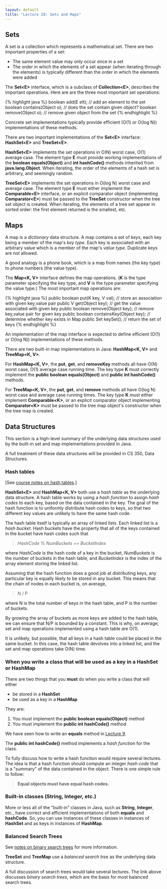 ```yaml
---
layout: default
title: "Lecture 20: Sets and Maps"
---
```


## Sets

A set is a collection which represents a mathematical set. There are two important properties of a set:

-   The same element value may only occur once in a set
-   The order in which the elements of a set appear (when iterating through the elements) is typically different than the order in which the elements were added

The **Set&lt;E&gt;** interface, which is a subclass of **Collection&lt;E&gt;**, describes the important operations. Here are are the three most important set operations:

{% highlight java %}
boolean add(E elt);         // add an element to the set
boolean contains(Object o); // does the set contain given object?
boolean remove(Object o);   // remove given object from the set
{% endhighlight %}

Concrete set implementations typically provide efficient (O(1) or O(log N)) implementations of these methods.

There are two important implementations of the **Set&lt;E&gt;** interface: **HashSet&lt;E&gt;** and **TreeSet&lt;E&gt;**.

**HashSet&lt;E&gt;** implements the set operations in O(N) worst case, O(1) average case. The element type **E** must provide working implementations of the **boolean equals(Object)** and **int hashCode()** methods inherited from **java.lang.Object**. When iterating, the order of the elements of a hash set is arbitrary, and seemingly random.

**TreeSet&lt;E&gt;** implements the set operations in O(log N) worst case and average case. The element type **E** must either implement the **Comparable&lt;E&gt;** interface, or an explicit comparator object (implementing **Comparator&lt;E&gt;**) must be passed to the **TreeSet** constructor when the tree set object is created. When iterating, the elements of a tree set appear in sorted order: the first element returned is the smallest, etc.

## Maps

A map is a *dictionary* data structure. A map contains a set of *keys*, each key being a member of the map's *key type*. Each key is associated with an arbitrary value which is a member of the map's *value type*. Duplicate keys are not allowed.

A good analogy is a phone book, which is a map from names (the key type) to phone numbers (the value type).

The **Map&lt;K, V&gt;** interface defines the map operations. (**K** is the type parameter specifying the key type, and **V** is the type parameter specifying the value type.) The most important map operations are:

{% highlight java %}
public boolean put(K key, V val);       // store an association with given key,value pair
public V get(Object key);               // get the value associated with given key
public boolean remove(Object key);      // remove key,value pair for given key
public boolean containsKey(Object key); // determine whether key exists in Map
public Set<K> keySet();                 // return the set of keys
{% endhighlight %}

An implementation of the map interface is expected to define efficient (O(1) or O(log N)) implementations of these methods.

There are two built-in map implementations in Java: **HashMap&lt;K, V&gt;** and **TreeMap&lt;K, V&gt;**.

For **HashMap&lt;K, V&gt;**, the **put**, **get**, and **removeKey** methods all have O(N) worst case, O(1) average case running time. The key type **K** must correctly implement the **public boolean equals(Object)** and **public int hashCode()** methods.

For **TreeMap&lt;K, V&gt;**, the **put**, **get**, and **remove** methods all have O(log N) worst case and average case running times. The key type **K** must either implement **Comparable&lt;K&gt;**, or an explicit comparator object implementing **Comparator&lt;K&gt;** must be passed to the tree map object's constructor when the tree map is created.

## Data Structures

This section is a high-level summary of the underlying data structures used by the built-in set and map implementations provided in Java.

A full treatment of these data structures will be provided in CS 350, Data Structures.

### Hash tables

[See [course notes on hash tables](../notes/hashTables.html).]

**HashSet&lt;E&gt;** and **HashMap&lt;K, V&gt;** both use a *hash table* as the underlying data structure. A hash table works by using a *hash function* to assign *hash codes* to each key, based on the data contained in the key. The goal of the hash function is to uniformly distribute hash codes to keys, so that two different key values are unlikely to have the same hash code.

The hash table itself is typically an array of linked lists. Each linked list is a *hash bucket*. Hash buckets have the property that all of the keys contained in the bucket have hash codes such that

> *HashCode* % *NumBuckets* == *BucketIndex*

where *HashCode* is the hash code of a key in the bucket, *NumBuckets* is the number of buckets in the hash table, and *BucketIndex* is the index of the array element storing the linked list.

Assuming that the hash function does a good job at distributing keys, any particular key is equally likely to be stored in any bucket. This means that the chain of nodes in each bucket is, on average,

> N / P

where N is the total number of keys in the hash table, and P is the number of buckets.

By growing the array of buckets as more keys are added to the hash table, we can ensure that N/P is bounded by a constant. This is why, on average, set and map operations implemented using a hash table are O(1).

It is unlikely, but possible, that all keys in a hash table could be placed in the same bucket. In this case, the hash table devolves into a linked list, and the set and map operations take O(N) time.

### When you write a class that will be used as a key in a HashSet or HashMap

There are two things that you **must** do when you write a class that will either

-   be stored in a **HashSet**
-   be used as a key in a **HashMap**

They are:

1.  You must implement the **public boolean equals(Object)** method
2.  You must implement the **public int hashCode()** method

We have seen how to write an **equals** method in [Lecture 9](lecture09.html).

The **public int hashCode()** method implements a *hash function* for the class.

To fully discuss how to write a hash function would require several lectures. The idea is that a hash function should compute an integer *hash code* that is a "summary" of the data contained in the object. There is one simple rule to follow:

> **Equal objects must have equal hash codes.**

### Built-in classes (String, Integer, etc.)

More or less all of the "built-in" classes in Java, such as **String**, **Integer**, etc., have correct and efficient implementations of both **equals** and **hashCode**. So, you can use instances of these classes in instances of **HashSet** and as keys in instances of **HashMap**.

### Balanced Search Trees

See [notes on binary search trees](binarySearchTrees.html) for more information.

**TreeSet** and **TreeMap** use a *balanced search tree* as the underlying data structure.

A full discussion of search trees would take several lectures. The link above discusses *binary search trees*, which are the basis for most balanced search trees.

